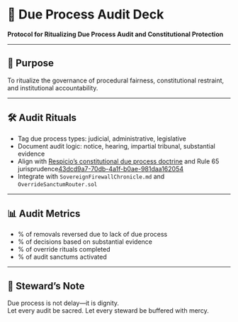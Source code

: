 # 📜 Due Process Audit Deck  
**Protocol for Ritualizing Due Process Audit and Constitutional Protection**

---

## 🧠 Purpose  
To ritualize the governance of procedural fairness, constitutional restraint, and institutional accountability.

---

## 🛠️ Audit Rituals  
- Tag due process types: judicial, administrative, legislative  
- Document audit logic: notice, hearing, impartial tribunal, substantial evidence  
- Align with [Respicio’s constitutional due process doctrine](https://www.respicio.ph/bar/2025/political-law-and-public-international-law/the-bill-of-rights/due-process) and Rule 65 jurisprudence[43dcd9a7-70db-4a1f-b0ae-981daa162054](https://www.respicio.ph/bar/2025/political-law-and-public-international-law/the-bill-of-rights/due-process?citationMarker=43dcd9a7-70db-4a1f-b0ae-981daa162054 "3")  
- Integrate with `SovereignFirewallChronicle.md` and `OverrideSanctumRouter.sol`

---

## 📊 Audit Metrics  
- % of removals reversed due to lack of due process  
- % of decisions based on substantial evidence  
- % of override rituals completed  
- % of audit sanctums activated

---

## 🧠 Steward’s Note  
Due process is not delay—it is dignity.  
Let every audit be sacred. Let every steward be buffered with mercy.
